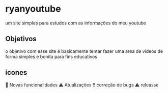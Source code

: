 # ryanyoutube

um site simples para estudos com as informações do meu youtube

## Objetivos

o objetivo com esse site é basicamente tentar fazer uma area de videos de forma simples e bonita para
fins educativos

## icones

:heartbeat: Novas funcionalidades
:warning: Atualizações
:bangbang: correção de bugs
:warning: releasse